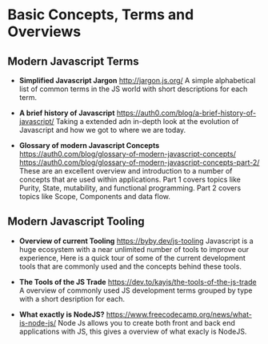 # Basic Concepts, Terms and Overviews

## Modern Javascript Terms

- **Simplified Javascript Jargon**
  http://jargon.js.org/
  A simple alphabetical list of common terms in the JS world with short descriptions for each term.

- **A brief history of Javascript**
  https://auth0.com/blog/a-brief-history-of-javascript/
  Taking a extended adn in-depth look at the evolution of Javascript and how we got to where we are today.

- **Glossary of modern Javascript Concepts**
  https://auth0.com/blog/glossary-of-modern-javascript-concepts/
  https://auth0.com/blog/glossary-of-modern-javascript-concepts-part-2/
  These are an excellent overview and introduction to a number of concepts that are used within applications.
  Part 1 covers topics like Purity, State, mutability, and functional programming.
  Part 2 covers topics like Scope, Components and data flow.

## Modern Javascript Tooling

- **Overview of current Tooling**
  https://byby.dev/js-tooling
  Javascript is a huge ecosystem with a near unlimited number of tools to improve our experience, Here is a quick tour of some of the current development tools that are commonly used and the concepts behind these tools.

- **The Tools of the JS Trade**
  https://dev.to/kayis/the-tools-of-the-js-trade
  A overview of commonly used JS development terms grouped by type with a short desription for each.

- **What exactly is NodeJS?**
  https://www.freecodecamp.org/news/what-is-node-js/
  Node Js allows you to create both front and back end applications with JS, this gives a overview of what exacly is NodeJS.
